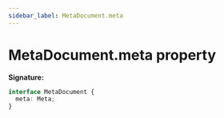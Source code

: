 ```yaml
---
sidebar_label: MetaDocument.meta
---
```


# MetaDocument.meta property

**Signature:**

```typescript
interface MetaDocument {
  meta: Meta;
}
```
